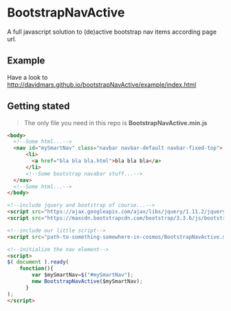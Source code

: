 # BootstrapNavActive
A full javascript solution to (de)active bootstrap nav items according page url.

## Example
Have a look to http://davidmars.github.io/bootstrapNavActive/example/index.html

## Getting stated

> 
> The only file you need in this repo is **BootstrapNavActive.min.js**
> 

```html
<body>
  <!--Some html...-->
  <nav id="mySmartNav" class="navbar navbar-default navbar-fixed-top">
      <li>
        <a href="bla bla bla.html">bla bla bla</a>
      </li>
      <!--Some bootstrap navabar stuff...-->
  </nav>
  <!--Some html...-->
</body>

<!--include jquery and bootstrap of course...-->
<script src="https://ajax.googleapis.com/ajax/libs/jquery/1.11.2/jquery.min.js"></script>
<script src="https://maxcdn.bootstrapcdn.com/bootstrap/3.3.6/js/bootstrap.min.js" integrity="sha384-0mSbJDEHialfmuBBQP6A4Qrprq5OVfW37PRR3j5ELqxss1yVqOtnepnHVP9aJ7xS" crossorigin="anonymous"></script>

<!--include our little script-->
<script src="path-to-something-somewhere-in-cosmos/BootstrapNavActive.min.js"></script>

<!--initialize the nav element-->
<script>
$( document ).ready(
    function(){
        var $mySmartNav=$("#mySmartNav");
        new BootstrapNavActive($mySmartNav);
      }
);
</script>

```
